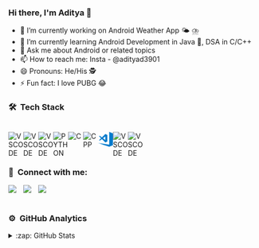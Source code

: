 ### Hi there, I'm Aditya 👋


- 🔭 I’m currently working on Android Weather App 🌤 ⛈
- 🌱 I’m currently learning Android Development in Java 📱, DSA in C/C++ 
- 💬 Ask me about Android or related topics
- 📫 How to reach me: Insta - @adityad3901
- 😄 Pronouns: He/His 🕵️
- ⚡ Fun fact: I love PUBG 😂

### 🛠 &nbsp;Tech Stack
<br>
<img align="left" alt="VSCODE" width="30px" src="https://github.com/sahilsingh2402/sahilsingh2402/blob/main/files_ss2402/java.svg" />
<img align="left" alt="VSCODE" width="30px" src="https://img.icons8.com/color/48/000000/android-os.png" />
<img align="left" alt="VSCODE" width="30px" src="https://2.bp.blogspot.com/-tzm1twY_ENM/XlCRuI0ZkRI/AAAAAAAAOso/BmNOUANXWxwc5vwslNw3WpjrDlgs9PuwQCLcBGAsYHQ/s1600/pasted%2Bimage%2B0.png" />
<img align="left" alt="PYTHON" width="30px" src="https://github.com/sahilsingh2402/sahilsingh2402/blob/main/files_ss2402/python.svg" />
<img align="left" alt="C" width="30px" src="https://github.com/sahilsingh2402/sahilsingh2402/blob/main/files_ss2402/c-original.svg" />
<img align="left" alt="CPP" width="30px" src="https://github.com/sahilsingh2402/sahilsingh2402/blob/main/files_ss2402/cpp.svg" />
<img align="left" alt="VSCODE" width="30px" src="https://raw.githubusercontent.com/github/explore/80688e429a7d4ef2fca1e82350fe8e3517d3494d/topics/visual-studio-code/visual-studio-code.png" />
<img align="left" alt="VSCODE" width="30px" src="https://github.com/sahilsingh2402/sahilsingh2402/blob/main/files_ss2402/git.svg" />
<img align="left" alt="VSCODE" width="30px" src="https://github.githubassets.com/images/modules/logos_page/Octocat.png" />

<br><br>
### 🔗 &nbsp;Connect with me:

<a href="https://www.instagram.com/adityad3901/"><img align="left" width="30px" src="https://img.icons8.com/fluent/48/000000/instagram-new.png" /></a>
<a href="https://www.facebook.com/aditya.das.3150/"><img align="left" width="30px" src="https://img.icons8.com/fluent/48/000000/facebook-new.png"/></a>
<a href="https://www.linkedin.com/in/aditya-das-86069b202/"><img align="left" width="30px" src="https://img.icons8.com/fluent/48/000000/linkedin.png"/></a>

<br><br>
### ⚙️ &nbsp;GitHub Analytics
<details>
  <summary>:zap: GitHub Stats</summary>
  <br />
  <p>&nbsp;<img height="180em" src="https://github-readme-stats-eight-theta.vercel.app/api?username=aditya3901&show_icons=true&theme=algolia&include_all_commits=true&count_private=true"/></p>
</details>

